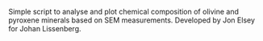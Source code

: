 Simple script to analyse and plot chemical composition of olivine and pyroxene minerals based on SEM measurements. Developed by Jon Elsey for Johan Lissenberg. 
